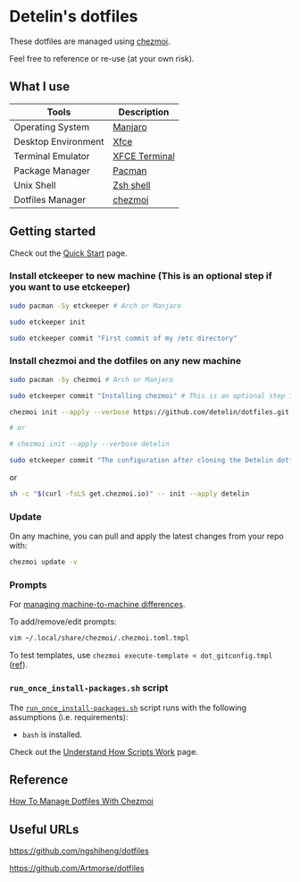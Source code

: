 # Detelin's dotfiles

These dotfiles are managed using [chezmoi](https://www.chezmoi.io/).

Feel free to reference or re-use (at your own risk).


## What I use

| Tools                | Description                                                                                         |
| -------------------- | --------------------------------------------------------------------------------------------------- |
| Operating System     | [Manjaro](https://manjaro.org )                                                                     |
| Desktop Environment  | [Xfce](https://xfce.org)                                                                            |
| Terminal Emulator    | [XFCE Terminal](https://docs.xfce.org/apps/terminal/start)                                          |
| Package Manager      | [Pacman](https://pacman.archlinux.page)                                                             |
| Unix Shell           | [Zsh shell](https://www.zsh.org)                                                                    |
| Dotfiles Manager     | [chezmoi](https://chezmoi.io)                                                                       |

## Getting started

Check out the [Quick Start](https://www.chezmoi.io/quick-start/) page.

### Install etckeeper to new machine (This is an optional step if you want to use etckeeper)

```sh
sudo pacman -Sy etckeeper # Arch or Manjaro

sudo etckeeper init 

sudo etckeeper commit "First commit of my /etc directory"

```

### Install chezmoi and the dotfiles on any new machine

```sh
sudo pacman -Sy chezmoi # Arch or Manjaro

sudo etckeeper commit "Installing chezmoi" # This is an optional step if you want to use etckeeper

chezmoi init --apply --verbose https://github.com/detelin/dotfiles.git

# or

# chezmoi init --apply --verbose detelin

sudo etckeeper commit "The configuration after cloning the Detelin dotfiles repo" # This is an optional step if you want to use etckeeper
```

or

```sh
sh -c "$(curl -fsLS get.chezmoi.io)" -- init --apply detelin
```

### Update

On any machine, you can pull and apply the latest changes from your repo with:

```sh
chezmoi update -v
```

### Prompts

For [managing machine-to-machine differences](https://www.chezmoi.io/user-guide/manage-machine-to-machine-differences/).

To add/remove/edit prompts:

```sh
vim ~/.local/share/chezmoi/.chezmoi.toml.tmpl
```

To test templates, use `chezmoi execute-template < dot_gitconfig.tmpl` ([ref](https://www.chezmoi.io/user-guide/templating/#testing-templates)).

### `run_once_install-packages.sh` script

The [`run_once_install-packages.sh`](run_once_install-packages.sh) script runs with the following assumptions (i.e. requirements):

-   `bash` is installed.

Check out the [Understand How Scripts Work](https://www.chezmoi.io/user-guide/use-scripts-to-perform-actions/#understand-how-scripts-work) page.

## Reference

[How To Manage Dotfiles With Chezmoi](https://jerrynsh.com/how-to-manage-dotfiles-with-chezmoi/)

## Useful URLs
https://github.com/ngshiheng/dotfiles

https://github.com/Artmorse/dotfiles
